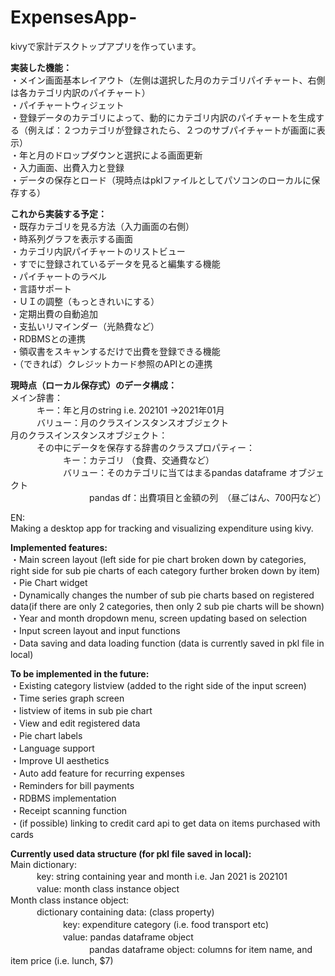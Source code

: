 # ExpensesApp-
kivyで家計デスクトップアプリを作っています。

**実装した機能：**  
・メイン画面基本レイアウト（左側は選択した月のカテゴリパイチャート、右側は各カテゴリ内訳のパイチャート）  
・パイチャートウィジェット  
・登録データのカテゴリによって、動的にカテゴリ内訳のパイチャートを生成する（例えば：２つカテゴリが登録されたら、２つのサブパイチャートが画面に表示）  
・年と月のドロップダウンと選択による画面更新  
・入力画面、出費入力と登録  
・データの保存とロード（現時点はpklファイルとしてパソコンのローカルに保存する）  

**これから実装する予定：**  
・既存カテゴリを見る方法（入力画面の右側）  
・時系列グラフを表示する画面  
・カテゴリ内訳パイチャートのリストビュー  
・すでに登録されているデータを見ると編集する機能  
・パイチャートのラベル  
・言語サポート  
・ＵＩの調整（もっときれいにする）  
・定期出費の自動追加  
・支払いリマインダー（光熱費など）  
・RDBMSとの連携  
・領収書をスキャンするだけで出費を登録できる機能  
・（できれば）クレジットカード参照のAPIとの連携  

**現時点（ローカル保存式）のデータ構成：**  
メイン辞書：  
　　　キー：年と月のstring i.e. 202101 →2021年01月  
　　　バリュー：月のクラスインスタンスオブジェクト  
月のクラスインスタンスオブジェクト：  
　　　その中にデータを保存する辞書のクラスプロパティー：  
　　　　　　キー：カテゴリ （食費、交通費など）  
　　　　　　バリュー：そのカテゴリに当てはまるpandas dataframe オブジェクト  
　　　　　　　　　pandas df：出費項目と金額の列　（昼ごはん、700円など）  

EN:  
Making a desktop app for tracking and visualizing expenditure using kivy.

**Implemented features:**  
・Main screen layout (left side for pie chart broken down by categories, right side for sub pie charts of each category further broken down by item)  
・Pie Chart widget  
・Dynamically changes the number of sub pie charts based on registered data(if there are only 2 categories, then only 2 sub pie charts will be shown)  
・Year and month dropdown menu, screen updating based on selection  
・Input screen layout and input functions  
・Data saving and data loading function (data is currently saved in pkl file in local)  

**To be implemented in the future:**  
・Existing category listview (added to the right side of the input screen)  
・Time series graph screen  
・listview of items in sub pie chart  
・View and edit registered data  
・Pie chart labels  
・Language support  
・Improve UI aesthetics  
・Auto add feature for recurring expenses  
・Reminders for bill payments  
・RDBMS implementation  
・Receipt scanning function  
・(if possible) linking to credit card api to get data on items purchased with cards  

**Currently used data structure (for pkl file saved in local):**  
Main dictionary:  
　　　key: string containing year and month i.e. Jan 2021 is 202101  
　　　value: month class instance object  
Month class instance object:  
　　　dictionary containing data: (class property)  
　　　　　　key: expenditure category (i.e. food transport etc)  
　　　　　　value: pandas dataframe object  
　　　　　　　　　pandas dataframe object: columns for item name, and item price (i.e. lunch, $7)  
